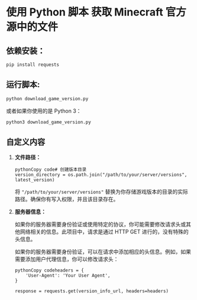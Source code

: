 # 使用 Python 脚本 获取 Minecraft 官方源中的文件

## 依赖安装：

```Python
pip install requests
```

## 运行脚本:

```Python
python download_game_version.py
```

或者如果你使用的是 Python 3：

```Python
python3 download_game_version.py
```

## 自定义内容

1. **文件路径：**

   ```
   pythonCopy code# 创建版本目录
   version_directory = os.path.join("/path/to/your/server/versions", latest_version)
   ```

   将 `"/path/to/your/server/versions"` 替换为你存储游戏版本的目录的实际路径。确保你有写入权限，并且该目录存在。

2. **服务器信息：**

   如果你的服务器需要身份验证或使用特定的协议，你可能需要修改请求头或其他网络相关的信息。此项目中，请求是通过 HTTP GET 进行的，没有特殊的头信息。

   如果你的服务器需要身份验证，可以在请求中添加相应的头信息。例如，如果需要添加用户代理信息，你可以修改请求头：

   ```
   pythonCopy codeheaders = {
       'User-Agent': 'Your User Agent',
   }
   
   response = requests.get(version_info_url, headers=headers)
   ```